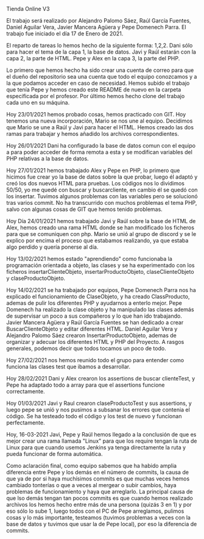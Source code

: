 Tienda Online V3

El trabajo será realizado por Alejandro Palomo Sáez, Raúl García Fuentes, Daniel Aguilar Vera, Javier Mancera Agüera y Pepe Domenech Parra.
El trabajo fue iniciado el día 17 de Enero de 2021.

El reparto de tareas lo hemos hecho de la siguiente forma: 1,2,2. Dani sólo para hacer el tema de la capa 1, la base de datos. Javi y Raúl estarán con la capa 2, la parte de HTML. Pepe y Alex en la capa 3, la parte del PHP.

Lo primero que hemos hecho ha sido crear una cuenta de correo para que el dueño del repositorio sea una cuenta que todo el equipo conozcamos y a la que podamos acceder en caso de necesidad. Hemos subido el trabajo que tenía Pepe y hemos creado este README de nuevo en la carpeta especificada por el profesor. Por último hemos hecho clone del trabajo cada uno en su máquina.

Hoy 23/01/2021 hemos probado cosas, hemos practicado con GIT. Hoy tenemos una nueva incorporación, Mario se nos une al equipo. Decidimos que Mario se une a Raúl y Javi para hacer el HTML. Hemos creado las dos ramas para trabajar y hemos añadido los archivos correspondientes. 

Hoy 26/01/2021 Dani ha configurado la base de datos comun con el equipo a para poder acceder de forma remota a esta y se modifican variables del PHP relativas a la base de datos.

Hoy 27/01/2021 hemos trabajado Alex y Pepe en PHP, lo primero que hicimos fue crear yo la base de datos sobre la que probar, luego él adaptó y creó los dos nuevos HTML para pruebas. Los códigos nos lo dividimos 50/50, yo me quedé con buscar y buscarcliente, en cambio él se quedó con los insertar. Tuvimos algunos problemas con las variables pero se solucionó tras varios commit. No ha transcurrido con muchos problemas el tema PHP, salvo con algunas cosas de GIT que hemos tenido problemas.

Hoy Día 24/01/2021 hemos trabajado Javi y Raúl sobre la base de HTML de Alex, hemos creado una rama HTML donde se han modificado los ficheros para que se comuniquen con php.
Mario se unió al grupo de discord y se le explico por encima el proceso que estabamos realizando, ya que estaba algo perdido y quería ponerse al día.

Hoy 13/02/2021 hemos estado "aprendiendo" como funcionaba la programación orientada a objeto, las clases y se ha experimentado con los ficheros insertarClienteObjeto, insertarProductoObjeto, claseClienteObjeto y claseProductoObjeto.

Hoy 14/02/2021 se ha trabajado por equipos, Pepe Domenech Parra nos ha explicado el funcionamiento de ClaseObjeto, y ha creado ClassProducto, ademas de pulir los diferentes PHP y ayudarnos a enterlo mejor. 
Pepe Domenech ha realizado la clase objeto y ha manipulado las clases además de supervisar un poco a sus compañeros y lo que han ido trabajando.
Javier Mancera Agüera y Raúl García Fuentes se han dedicado a crear BuscarClienteObjeto y editar diferentes HTML. 
Daniel Aguilar Vera y Alejandro Palomo Sáez crearon InsertarProductoObjeto, ademas de organizar y adecuar los diferentes HTML y PHP del Proyecto.
A rasgos generales, podemos decir que todos tocamos un poco de todo. 

Hoy 27/02/2021 nos hemos reunido todo el grupo para entender como funciona las clases test que ibamos a desarrollar.

Hoy 28/02/2021 Dani y Alex crearon  los assertions de buscar  clienteTest, y Pepe ha adaptado todo a array para que el assertions funcione correctamente.

Hoy 01/03/2021 Javi y Raul crearon claseProductoTest y sus assertions, y luego pepe se unió y nos pusimos a subsanar los errores que contenia el código.
Se ha testeado todo el código y los test de nuevo y  funcionan perfectamente.

Hoy, 16-03-2021 Javi, Pepe y Raúl hemos llegado a la conclusión de que es mejor crear una rama llamada "Linux" para que los require tengan la ruta de Linux para que cuando usemos Jenkins ya tenga directamente la ruta y pueda funcionar de forma automática.

Como aclaración final, como equipo sabemos que ha habido amplia diferencia entre Pepe y los demás en el número de commits, la causa de que ya de por si haya muchísimos commits es que muchas veces hemos cambiado tonterías o que a veces al mergear o subir cambios, haya problemas de funcionamiento y haya que arreglarlo. La principal causa de que lso demás tengan tan pocos commits es que cuando hemos realizado archivos los hemos hecho entre más de una persona (quizás 3 en 1) y por eso sólo lo sube 1, luego todos con el PC de Pepe arreglamos, pulimos cosas y lo más importante, testeamos (tuvimos problemas a veces con la base de datos y tuvimos que usar la de Pepe local), por eso la diferencia de commits.

